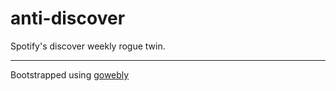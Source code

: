 # anti-discover

Spotify's discover weekly rogue twin.

---

Bootstrapped using [gowebly](https://github.com/gowebly/gowebly)
